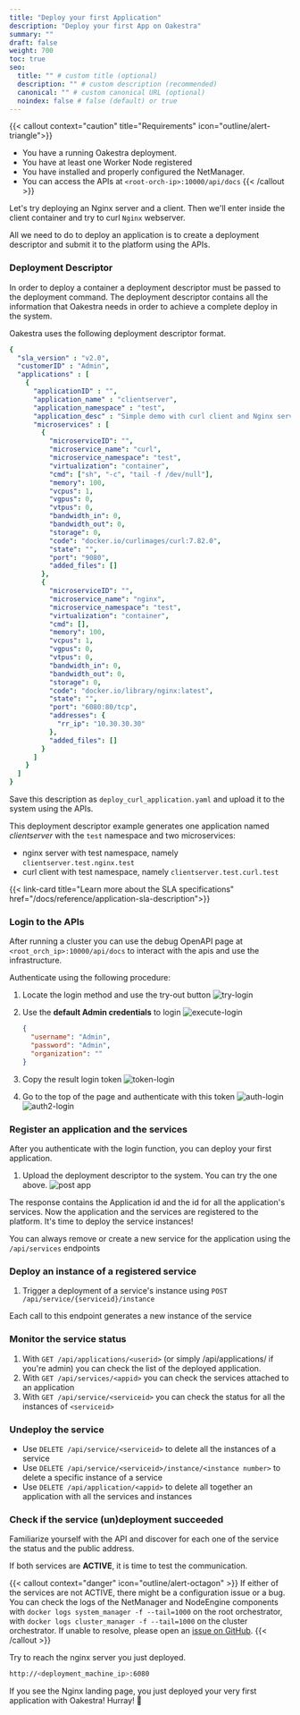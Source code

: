 ```yaml
---
title: "Deploy your first Application"
description: "Deploy your first App on Oakestra"
summary: ""
draft: false
weight: 700
toc: true
seo:
  title: "" # custom title (optional)
  description: "" # custom description (recommended)
  canonical: "" # custom canonical URL (optional)
  noindex: false # false (default) or true
---
```

<!--
**Table of content:**

- [Requirements](#requirements)
- [Deploy your first application](#deploy-your-first-application)
  - [Deployment descriptor](#deployment-descriptor) -->

{{< callout context="caution" title="Requirements" icon="outline/alert-triangle">}}
- You have a running Oakestra deployment.
- You have at least one Worker Node registered
- You have installed and properly configured the NetManager.
- You can access the APIs at `<root-orch-ip>:10000/api/docs`
{{< /callout >}}

Let's try deploying an Nginx server and a client. Then we'll enter inside the client container and try to curl `Nginx` webserver.

All we need to do to deploy an application is to create a deployment descriptor and submit it to the platform using the APIs.

### Deployment Descriptor

In order to deploy a container a deployment descriptor must be passed to the deployment command.
The deployment descriptor contains all the information that Oakestra needs in order to achieve a complete
deploy in the system.

Oakestra uses the following deployment descriptor format.

```yaml {title="deploy_curl_application.yaml"}
{
  "sla_version" : "v2.0",
  "customerID" : "Admin",
  "applications" : [
    {
      "applicationID" : "",
      "application_name" : "clientserver",
      "application_namespace" : "test",
      "application_desc" : "Simple demo with curl client and Nginx server",
      "microservices" : [
        {
          "microserviceID": "",
          "microservice_name": "curl",
          "microservice_namespace": "test",
          "virtualization": "container",
          "cmd": ["sh", "-c", "tail -f /dev/null"],
          "memory": 100,
          "vcpus": 1,
          "vgpus": 0,
          "vtpus": 0,
          "bandwidth_in": 0,
          "bandwidth_out": 0,
          "storage": 0,
          "code": "docker.io/curlimages/curl:7.82.0",
          "state": "",
          "port": "9080",
          "added_files": []
        },
        {
          "microserviceID": "",
          "microservice_name": "nginx",
          "microservice_namespace": "test",
          "virtualization": "container",
          "cmd": [],
          "memory": 100,
          "vcpus": 1,
          "vgpus": 0,
          "vtpus": 0,
          "bandwidth_in": 0,
          "bandwidth_out": 0,
          "storage": 0,
          "code": "docker.io/library/nginx:latest",
          "state": "",
          "port": "6080:80/tcp",
          "addresses": {
            "rr_ip": "10.30.30.30"
          },
          "added_files": []
        }
      ]
    }
  ]
}
```

Save this description as `deploy_curl_application.yaml` and upload it to the system using the APIs.

This deployment descriptor example generates one application named *clientserver* with the `test` namespace and two microservices:
- nginx server with test namespace, namely `clientserver.test.nginx.test`
- curl client with test namespace, namely `clientserver.test.curl.test`

{{< link-card title="Learn more about the SLA specifications" href="/docs/reference/application-sla-description">}}

### Login to the APIs

After running a cluster you can use the debug OpenAPI page at `<root_orch_ip>:10000/api/docs` to interact with the apis and use the infrastructure.

Authenticate using the following procedure:

1. Locate the login method and use the try-out button
![try-login](login-try.png)

2. Use the **default Admin credentials** to login
![execute-login](login-execute.png)
    ```json
    {
      "username": "Admin",
      "password": "Admin",
      "organization": ""
    }
    ```

3. Copy the result login token
![token-login](login-token-copy.png)

4. Go to the top of the page and authenticate with this token
![auth-login](authorize.png)
![auth2-login](authorize-2.png)

### Register an application and the services
After you authenticate with the login function, you can deploy your first application.

1. Upload the deployment descriptor to the system. You can try the one above.
![post app](post-app.png)

The response contains the Application id and the id for all the application's services. Now the application and the services are registered to the platform. It's time to deploy the service instances!

You can always remove or create a new service for the application using the `/api/services` endpoints

### Deploy an instance of a registered service

1. Trigger a deployment of a service's instance using `POST /api/service/{serviceid}/instance`

Each call to this endpoint generates a new instance of the service

### Monitor the service status

1. With `GET /api/applications/<userid>` (or simply /api/applications/ if you're admin) you can check the list of the deployed application.
2. With `GET /api/services/<appid>` you can check the services attached to an application
3. With `GET /api/service/<serviceid>` you can check the status for all the instances of `<serviceid>`

### Undeploy the service

- Use `DELETE /api/service/<serviceid>` to delete all the instances of a service
- Use `DELETE /api/service/<serviceid>/instance/<instance number>` to delete a specific instance of a service
- Use `DELETE /api/application/<appid>` to delete all together an application with all the services and instances

### Check if the service (un)deployment succeeded

Familiarize yourself with the API and discover for each one of the service the status and the public address.

If both services are **ACTIVE**, it is time to test the communication.

{{< callout context="danger" icon="outline/alert-octagon" >}} If either of the services are not ACTIVE, there might be a configuration issue or a bug. You can check the logs of the NetManager and NodeEngine components with `docker logs system_manager -f --tail=1000` on the root orchestrator, with `docker logs cluster_manager -f --tail=1000` on the cluster orchestrator. If unable to resolve, please open an [issue on GitHub](https://github.com/oakestra/oakestra/issues/new/choose). {{< /callout >}}

Try to reach the nginx server you just deployed.

```bash
http://<deployment_machine_ip>:6080
```

If you see the Nginx landing page, you just deployed your very first application with Oakestra! Hurray! 🎉

<!-- If you want to try the semantic addressing, move into the worker node hosting the client and use the following command to log into the container.

```bash
sudo ctr -n edge.io task exec --exec-id term1 Client.default.client.default /bin/sh
```

Once we are inside our client, we can curl the Nginx server and check if everything works.

```bash
curl 10.30.30.30
```

Note that this address is the one we specified in the Nginx's deployment descriptor. -->
